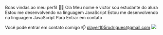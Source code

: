 Boas vindas ao meu perfil 💙💙
Ola
Meu nome é victor
sou estudante do alura 
Estou me desenvolvendo na linguagem JavaScript
Estou me desenvolvendo na linguagem JavaScript
Para Entrar em contato 

Você pode entrar em contato comigo 📫
player105rodrigues@gmail.com
![](https://giphy.com/gifs/gravity-falls-gif-funny-14abHf7vah20RG)

